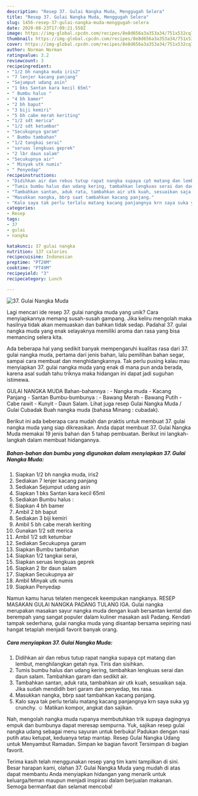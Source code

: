 ```yaml
---
description: "Resep 37. Gulai Nangka Muda, Menggugah Selera"
title: "Resep 37. Gulai Nangka Muda, Menggugah Selera"
slug: 1456-resep-37-gulai-nangka-muda-menggugah-selera
date: 2020-08-23T17:09:21.558Z
image: https://img-global.cpcdn.com/recipes/8e8d656a3a353a34/751x532cq70/37-gulai-nangka-muda-foto-resep-utama.jpg
thumbnail: https://img-global.cpcdn.com/recipes/8e8d656a3a353a34/751x532cq70/37-gulai-nangka-muda-foto-resep-utama.jpg
cover: https://img-global.cpcdn.com/recipes/8e8d656a3a353a34/751x532cq70/37-gulai-nangka-muda-foto-resep-utama.jpg
author: Norman Norman
ratingvalue: 3.2
reviewcount: 3
recipeingredient:
- "1/2 bh nangka muda iris2"
- "7 lenjer kacang panjang"
- "Sejumput udang asin"
- "1 bks Santan kara kecil 65ml"
- " Bumbu halus "
- "4 bh bamer"
- "2 bh baput"
- "3 biji kemiri"
- "5 bh cabe merah keriting"
- "1/2 sdt merica"
- "1/2 sdt ketumbar"
- "Secukupnya garam"
- " Bumbu tambahan"
- "1/2 tangkai serai"
- "seruas lengkuas geprek"
- "2 lbr daun salam"
- "Secukupnya air"
- " Minyak utk numis"
- " Penyedap"
recipeinstructions:
- "Didihkan air dan rebus tutup rapat nangka supaya cpt matang dan lembut, menghilangkan getah nya. Tiris dan sisihkan."
- "Tumis bumbu halus dan udang kering, tambahkan lengkuas serai dan daun salam. Tambahkan garam dan sedikit air."
- "Tambahkan santan, aduk rata, tambahkan air utk kuah, sesuaikan saja. Jika sudah mendidih beri garam dan penyedap, tes rasa."
- "Masukkan nangka, bbrp saat tambahkan kacang panjang."
- "Kalo saya tak perlu terlalu matang kacang panjangnya krn saya suka yg crunchy. ☺️ Matikan kompor, angkat dan sajikan."
categories:
- Resep
tags:
- 37
- gulai
- nangka

katakunci: 37 gulai nangka 
nutrition: 137 calories
recipecuisine: Indonesian
preptime: "PT20M"
cooktime: "PT49M"
recipeyield: "3"
recipecategory: Lunch

---
```



![37. Gulai Nangka Muda](https://img-global.cpcdn.com/recipes/8e8d656a3a353a34/751x532cq70/37-gulai-nangka-muda-foto-resep-utama.jpg)

Lagi mencari ide resep 37. gulai nangka muda yang unik? Cara menyiapkannya memang susah-susah gampang. Jika keliru mengolah maka hasilnya tidak akan memuaskan dan bahkan tidak sedap. Padahal 37. gulai nangka muda yang enak selayaknya memiliki aroma dan rasa yang bisa memancing selera kita.

Ada beberapa hal yang sedikit banyak mempengaruhi kualitas rasa dari 37. gulai nangka muda, pertama dari jenis bahan, lalu pemilihan bahan segar, sampai cara membuat dan menghidangkannya. Tak perlu pusing kalau mau menyiapkan 37. gulai nangka muda yang enak di mana pun anda berada, karena asal sudah tahu triknya maka hidangan ini dapat jadi suguhan istimewa.

GULAI NANGKA MUDA Bahan-bahannya : - Nangka muda - Kacang Panjang - Santan Bumbu-bumbunya : - Bawang Merah - Bawang Putih - Cabe rawit - Kunyit - Daun Salam. Lihat juga resep Gulai Nangka Muda / Gulai Cubadak Buah nangka muda (bahasa Minang : cubadak).


Berikut ini ada beberapa cara mudah dan praktis untuk membuat 37. gulai nangka muda yang siap dikreasikan. Anda dapat membuat 37. Gulai Nangka Muda memakai 19 jenis bahan dan 5 tahap pembuatan. Berikut ini langkah-langkah dalam membuat hidangannya.

<!--inarticleads1-->

##### Bahan-bahan dan bumbu yang digunakan dalam menyiapkan 37. Gulai Nangka Muda:

1. Siapkan 1/2 bh nangka muda, iris2
1. Sediakan 7 lenjer kacang panjang
1. Sediakan Sejumput udang asin
1. Siapkan 1 bks Santan kara kecil 65ml
1. Sediakan  Bumbu halus :
1. Siapkan 4 bh bamer
1. Ambil 2 bh baput
1. Sediakan 3 biji kemiri
1. Ambil 5 bh cabe merah keriting
1. Gunakan 1/2 sdt merica
1. Ambil 1/2 sdt ketumbar
1. Sediakan Secukupnya garam
1. Siapkan  Bumbu tambahan
1. Siapkan 1/2 tangkai serai,
1. Siapkan seruas lengkuas geprek
1. Siapkan 2 lbr daun salam
1. Siapkan Secukupnya air
1. Ambil  Minyak utk numis
1. Siapkan  Penyedap


Namun kamu harus telaten mengecek keempukan nangkanya. RESEP MASAKAN GULAI NANGKA PADANG TULANG IGA. Gulai nangka merupakan masakan sayur nangka muda dengan kuah bersantan kental dan berempah yang sangat populer dalam kuliner masakan asli Padang. Kendati tampak sederhana, gulai nangka muda yang disantap bersama sepiring nasi hangat tetaplah menjadi favorit banyak orang. 

<!--inarticleads2-->

##### Cara menyiapkan 37. Gulai Nangka Muda:

1. Didihkan air dan rebus tutup rapat nangka supaya cpt matang dan lembut, menghilangkan getah nya. Tiris dan sisihkan.
1. Tumis bumbu halus dan udang kering, tambahkan lengkuas serai dan daun salam. Tambahkan garam dan sedikit air.
1. Tambahkan santan, aduk rata, tambahkan air utk kuah, sesuaikan saja. Jika sudah mendidih beri garam dan penyedap, tes rasa.
1. Masukkan nangka, bbrp saat tambahkan kacang panjang.
1. Kalo saya tak perlu terlalu matang kacang panjangnya krn saya suka yg crunchy. ☺️ Matikan kompor, angkat dan sajikan.


Nah, mengolah nangka muda rupanya membutuhkan trik supaya dagingnya empuk dan bumbunya dapat meresap sempurna. Yuk, sajikan resep gulai nangka udang sebagai menu sayuran untuk berbuka! Padukan dengan nasi putih atau ketupat, keduanya tetap mantap. Resep Gulai Nangka Udang untuk Menyambut Ramadan. Simpan ke bagian favorit Tersimpan di bagian favorit. 

Terima kasih telah menggunakan resep yang tim kami tampilkan di sini. Besar harapan kami, olahan 37. Gulai Nangka Muda yang mudah di atas dapat membantu Anda menyiapkan hidangan yang menarik untuk keluarga/teman maupun menjadi inspirasi dalam berjualan makanan. Semoga bermanfaat dan selamat mencoba!

